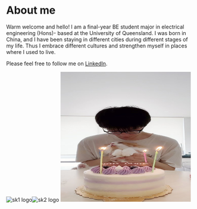 # About me

Warm welcome and hello!
I am a final-year BE student major in electrical engineering (Hons)- based at the University of Queensland. 
I was born in China, and I have been staying in different cities during different stages of my life. Thus I embrace different cultures and strengthen myself in places where I used to live.

Please feel free to follow me on [LinkedIn](https://www.linkedin.com/in/kuang-sheng-10b556220/).


<img src="images/SK1.JPG" alt="sk1 logo" width="350" height="350"><img src="images/SK2.JPG" alt="sk2 logo" width="350" height="350">
<img src="images/SK3.JPG" alt="sk3 logo" width="350" height="350">

